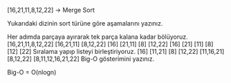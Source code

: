 [16,21,11,8,12,22] -> Merge Sort

Yukarıdaki dizinin sort türüne göre aşamalarını yazınız.

Her adımda parçaya ayırarak tek parça kalana kadar bölüyoruz.
[16,21,11,8,12,22]
[16,21,11]   [8,12,22]
[16] [21,11]   [8] [12,22]
[16] [21] [11]   [8] [12] [22]
Sıralama yapıp listeyi birleştiriyoruz.
[16] [11,21]   [8] [12,22]
[11,16,21]   [8,12,22]
[8,11,12,16,21,22]
Big-O gösterimini yazınız.

Big-O = O(nlogn)
